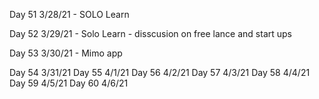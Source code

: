Day 51
3/28/21 - SOLO Learn

Day 52
3/29/21 - Solo Learn - disscusion on free lance and start ups

Day 53
3/30/21 - Mimo app

Day 54
3/31/21
Day 55
4/1/21
Day 56
4/2/21
Day 57
4/3/21
Day 58
4/4/21
Day 59
4/5/21
Day 60
4/6/21
